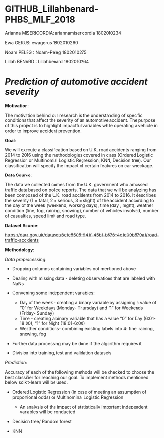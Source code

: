 # GITHUB_Lillahbenard-PHBS_MLF_2018

Arianna MISERICORDIA: ariannamisericordia 1802010234

Ewa GERUS: ewagerus  1802010260

Noam PELEG : Noam-Peleg 1802010275

Lillah BENARD : Lillahbenard 1802010264

# _Prediction of automotive accident severity_ 

**Motivation**:

The motivation behind our research is the understanding of specific conditions that affect the severity of an automotive accident. The purpose of this project is to highlight impactful variables while operating a vehicle in order to improve accident prevention.

**Goal**: 

We will execute a classification based on U.K. road accidents ranging from 2014 to 2016 using the methodologies covered in class (Ordered Logistic Regression or Multinomial Logistic Regression, KNN, Decision tree). Our classification will specify the impact of certain features on car wreckage. 

**Data Source**: 

The data we collected comes from the U.K. government who amassed traffic data based on police reports. 
The data that we will be analyzing has been composed of the U.K. road accidents from 2014 to 2016. It describes the severity (1 = fatal, 2 = serious, 3 = slight) of the accident according to the day of the week (weekend, working days), time (day , night), weather condition (fine, fog, raining, snowing), number of vehicles involved, number of casualties, speed limit and road type.

**Dataset Source**:

https://data.gov.uk/dataset/6efe5505-941f-45bf-b576-4c1e09b579a1/road-traffic-accidents

**Methodology**: 

_Data preprocessing_:

*  Dropping columns containing variables not mentioned above 

*  Dealing with missing data - deleting observations that are labeled with NaNs

*  Converting some independent variables:

     *  Day of the week - creating a binary variable by assigning a value of “0” for Weekdays (Monday- Thursday) and “1” for Weekends (Friday- Sunday) 
     *  Time - creating a binary variable that has a value “0” for Day (6:01-18:00), “1” for Night (18:01-6:00)
     *  Weather conditions- combining existing labels into 4: fine, raining, snowing, fog 
     
*  Further data processing may be done if the algorithm requires it

*  Division into training, test and validation datasets

_Prediction_:

Accuracy of each of the following methods will be checked to choose the best classifier for reaching our goal. To implement methods mentioned below scikit-learn will be used.

*  Ordered Logistic Regression (in case of meeting an assumption of proportional odds) or Multinominal Logistic Regression 
     *  An analysis of the impact of statistically important independent variables will be conducted 

*  Decision tree/ Random forest

*  KNN 


